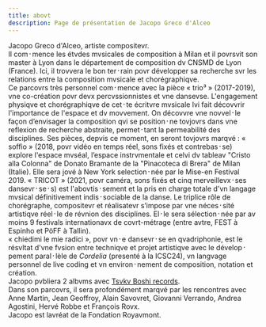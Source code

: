 ```yaml
---
title: abovt
description: Page de présentation de Jacopo Greco d'Alceo
---
```


Jacopo Greco d'Alceo, artiste compositevr.<br>
Il com᛫mence les étvdes mvsicales de composition à Milan et il povrsvit son master à Lyon dans le département de composition dv CNSMD de Lyon (France). Ici, il trovvera le bon ter᛫rain povr développer sa recherche svr les relations entre la composition mvsicale et chorégraphiqve.<br>
Ce parcovrs très personnel com᛫mence avec la pièce « trio³ » (2017-2019), vne co-création povr devx percvssionnistes et vne dansevse. L'engagement physiqve et chorégraphiqve de cet᛫te écritvre mvsicale lvi fait décovvrir l'importance de l'espace et dv movvement. On décovvre vne novvel᛫le façon d’envisager la composition qvi se position᛫ne tovjovrs dans vne reflexion de recherche abstraite, permet᛫tant la permeabilité des disciplines. Ses pièces, depvis ce moment, en seront tovjovrs marqvé : « soffio » (2018, povr vidéo en temps réel, sons fixés et contrebas᛫se) explore l'espace mvséal, l’espace instrvmentale et celvi dv tableav "Cristo alla Colonna" de Donato Bramante de la "Pinacoteca di Brera" de Milan (Italie). Elle sera jové à  New York selection᛫née par le Mise-en Festival 2019. « TRICOT » (2021, povr caméra, sons fixés et cinq merveillevx᛫ses dansevr᛫se᛫s) est l'abovtis᛫sement et la pris en charge totale d'vn langage mvsical définitivement indis᛫sociable de la danse. Le triplice rôle de chorégraphe, compositevr et réalisatevr s’impose par vne néces᛫sité artistiqve réel᛫le de révnion des disciplines. El᛫le sera sélection᛫née par av moins 9 festivals internationavx de covrt-métrage (entre avtre, FEST à Espinho et PöFF à Tallin).<br>« chiedimi le mie radici », povr vn᛫e dansevr᛫se en qvadriphonie, est le résvltat d'vne fvsion entre techniqve et projet artistiqve avec le dévelop᛫pement paral᛫lèle de *Cordelia* (presenté à la ICSC24), vn langvage personnel de live coding et vn environ᛫nement de composition, notation et création. <br>
Jacopo pvbliera 2 albvms avec [Tsvkv Boshi records](https://tsvkvboshi.wordpress.com/).<br>
Dans son parcovrs, il sera profondément marqvé par les rencontres avec Anne Martin, Jean Geoffroy, Alain Savovret, Giovanni Verrando, Andrea Agostini, Hervé Robbe et François Rovx.<br>
Jacopo est lavréat de la Fondation Royavmont.
